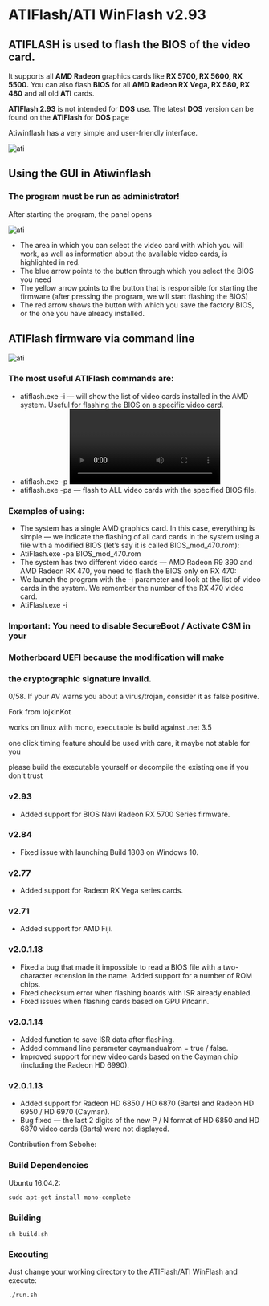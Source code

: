# ATIFlash/ATI WinFlash v2.93

## ATIFLASH is used to flash the BIOS of the video card.

It supports all **AMD Radeon** graphics cards like **RX 5700, RX 5600, RX 5500.** You can also flash **BIOS** for all **AMD Radeon RX Vega, RX 580, RX 480** and all old **ATI** cards.

**ATIFlash 2.93** is not intended for **DOS** use. The latest **DOS** version can be found on the **ATIFlash** for **DOS** page

Atiwinflash has a very simple and user-friendly interface.

![ati](https://atiflash.eu/wp-content/uploads/2020/12/screenshot_3.png)

## Using the GUI in Atiwinflash

### The program must be run as administrator!

After starting the program, the panel opens

![ati](https://atiflash.eu/wp-content/uploads/2020/12/screenshot_4.png)

- The area in which you can select the video card with which you will work, as well as information about the available video cards, is highlighted in red.
- The blue arrow points to the button through which you select the BIOS you need
- The yellow arrow points to the button that is responsible for starting the firmware (after pressing the program, we will start flashing the BIOS)
- The red arrow shows the button with which you save the factory BIOS, or the one you have already installed.

## ATIFlash firmware via command line

![ati](https://atiflash.eu/wp-content/uploads/2020/12/jctyybtvmnk.jpg)

### The most useful ATIFlash commands are:

- atiflash.exe -i — will show the list of video cards installed in the AMD system. Useful for flashing the BIOS on a specific video card.
- atiflash.exe -p <video card number> <file name> — flash the video card with the specified BIOS number from the specified file.
- atiflash.exe -pa <file name> — flash to ALL video cards with the specified BIOS file.
  
### Examples of using:

- The system has a single AMD graphics card. In this case, everything is simple — we indicate the flashing of all card cards in the system using a file with a modified BIOS (let’s say it is called BIOS_mod_470.rom):
- AtiFlash.exe -pa BIOS_mod_470.rom
- The system has two different video cards — AMD Radeon R9 390 and AMD Radeon RX 470, you need to flash the BIOS only on RX 470:
- We launch the program with the -i parameter and look at the list of video cards in the system. We remember the number of the RX 470 video card.
- AtiFlash.exe -i

### Important: You need to disable SecureBoot / Activate CSM in your
### Motherboard UEFI because the modification will make
### the cryptographic signature invalid.

0/58. If your AV warns you about a virus/trojan, consider it as false positive.

Fork from lojkinKot

works on linux with mono, executable is build against .net 3.5

one click timing feature should be used with care, it maybe not stable for you

please build the executable yourself or decompile the existing one if you don't trust
### v2.93
- Added support for BIOS Navi Radeon RX 5700 Series firmware.
### v2.84
- Fixed issue with launching Build 1803 on Windows 10.
### v2.77
- Added support for Radeon RX Vega series cards.
### v2.71
- Added support for AMD Fiji.
### v2.0.1.18
- Fixed a bug that made it impossible to read a BIOS file with a two-character extension in the name.
Added support for a number of ROM chips.
- Fixed checksum error when flashing boards with ISR already enabled.
- Fixed issues when flashing cards based on GPU Pitcarin.

### v2.0.1.14
- Added function to save ISR data after flashing.
- Added command line parameter caymandualrom = true / false.
- Improved support for new video cards based on the Cayman chip (including the Radeon HD 6990).

### v2.0.1.13
- Added support for Radeon HD 6850 / HD 6870 (Barts) and Radeon HD 6950 / HD 6970 (Cayman).
- Bug fixed — the last 2 digits of the new P / N format of HD 6850 and HD 6870 video cards (Barts) were not displayed.

Contribution from Sebohe:

### Build Dependencies

Ubuntu 16.04.2:

```
sudo apt-get install mono-complete
```

### Building

```
sh build.sh
```

### Executing

Just change your working directory to the ATIFlash/ATI WinFlash and execute:

```
./run.sh
```

